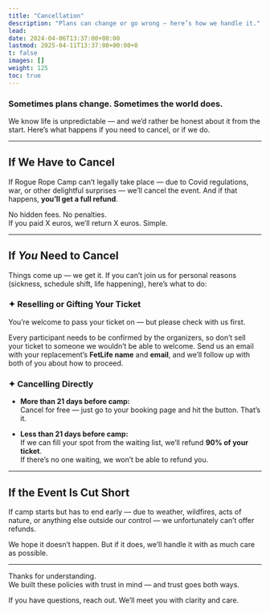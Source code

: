 ```yaml
---
title: "Cancellation"
description: "Plans can change or go wrong — here’s how we handle it."
lead: 
date: 2024-04-06T13:37:00+00:00
lastmod: 2025-04-11T13:37:00+00:00+0
t: false
images: []
weight: 125
toc: true
---
```


### Sometimes plans change. Sometimes the world does.

We know life is unpredictable — and we’d rather be honest about it from the start. Here’s what happens if you need to cancel, or if we do.

---

## If We Have to Cancel

If Rogue Rope Camp can’t legally take place — due to Covid regulations, war, or other delightful surprises — we’ll cancel the event. And if that happens, **you’ll get a full refund**.

No hidden fees. No penalties.  
If you paid X euros, we’ll return X euros. Simple.

---

## If *You* Need to Cancel

Things come up — we get it. If you can’t join us for personal reasons (sickness, schedule shift, life happening), here’s what to do:

### ✦ Reselling or Gifting Your Ticket

You’re welcome to pass your ticket on — but please check with us first.

Every participant needs to be confirmed by the organizers, so don’t sell your ticket to someone we wouldn’t be able to welcome. Send us an email with your replacement’s **FetLife name** and **email**, and we’ll follow up with both of you about how to proceed.

### ✦ Cancelling Directly

- **More than 21 days before camp:**  
  Cancel for free — just go to your booking page and hit the button. That’s it.

- **Less than 21 days before camp:**  
  If we can fill your spot from the waiting list, we’ll refund **90% of your ticket**.  
  If there’s no one waiting, we won’t be able to refund you.

---

## If the Event Is Cut Short

If camp starts but has to end early — due to weather, wildfires, acts of nature, or anything else outside our control — we unfortunately can’t offer refunds.

We hope it doesn’t happen. But if it does, we’ll handle it with as much care as possible.

---

Thanks for understanding.  
We built these policies with trust in mind — and trust goes both ways.

If you have questions, reach out. We’ll meet you with clarity and care.
